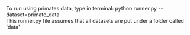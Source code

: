 To run using primates data, type in terminal: python runner.py --dataset=primate_data   
This runner.py file assumes that all datasets are put under a folder called 'data'
